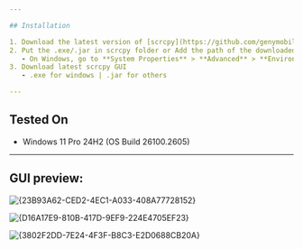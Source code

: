 ```yaml
---

## Installation

1. Download the latest version of [scrcpy](https://github.com/genymobile/scrcpy/) from the official GitHub repository.
2. Put the .exe/.jar in scrcpy folder or Add the path of the downloaded scrcpy to your system's environment variables.
   - On Windows, go to **System Properties** > **Advanced** > **Environment Variables**, then add the path to the `Path` variable.
3. Download latest scrcpy GUI
   - .exe for windows | .jar for others

---
```


## Tested On

- Windows 11 Pro 24H2 (OS Build 26100.2605)

---

## GUI preview:
![{23B93A62-CED2-4EC1-A033-408A77728152}](https://github.com/user-attachments/assets/73b095d0-8c23-4edc-bdca-b28469468b28)

![{D16A17E9-810B-417D-9EF9-224E4705EF23}](https://github.com/user-attachments/assets/bff83451-fdb4-4be2-b2c4-cebc824dc06b)

![{3802F2DD-7E24-4F3F-B8C3-E2D0688CB20A}](https://github.com/user-attachments/assets/7ab18c60-8e3a-45ba-b01c-fa031f89862d)
